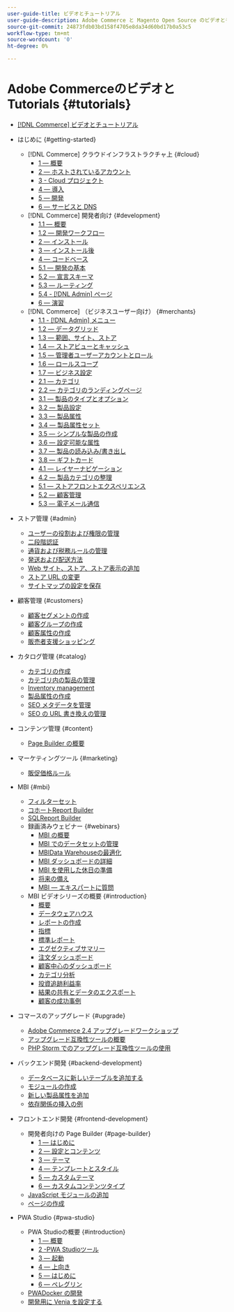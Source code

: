 ```yaml
---
user-guide-title: ビデオとチュートリアル
user-guide-description: Adobe Commerce と Magento Open Source のビデオとチュートリアルのコレクションです。
source-git-commit: 24873fdb03bd158f4705e8da34d60bd17b0a53c5
workflow-type: tm+mt
source-wordcount: '0'
ht-degree: 0%

---
```



# Adobe CommerceのビデオとTutorials {#tutorials}

+ [[!DNL Commerce] ビデオとチュートリアル](overview.md)

+ はじめに {#getting-started}
   + [!DNL Commerce] クラウドインフラストラクチャ上 {#cloud}
      + [1 — 概要](./cloud/1-overview.md)
      + [2 — ホストされているアカウント](./cloud/2-accounts.md)
      + [3 - Cloud プロジェクト](./cloud/3-projects.md)
      + [4 — 導入](./cloud/4-deployment.md)
      + [5 — 開発](./cloud/5-dev-config.md)
      + [6 — サービスと DNS](./cloud/6-launch.md)
   + [!DNL Commerce] 開発者向け {#development}
      + [1.1 — 概要](./developer/backend-1-1-overview.md)
      + [1.2 — 開発ワークフロー](./developer/backend-1-2-workflow.md)
      + [2 — インストール](./developer/backend-2-install.md)
      + [3 — インストール後](./developer/backend-3-post-install.md)
      + [4 — コードベース](./developer/backend-4-code-base.md)
      + [5.1 — 開発の基本](./developer/backend-5-1-dev-basics.md)
      + [5.2 — 宣言スキーマ](./developer/backend-5-2-declarative-schema.md)
      + [5.3 — ルーティング](./developer/backend-5-3-routing.md)
      + [5.4 - [!DNL Admin] ページ](./developer/backend-5-4-admin-page.md)
      + [6 — 演習](./developer/backend-6-practice.md)
   + [!DNL Commerce] （ビジネスユーザー向け） {#merchants}
      + [1.1 - [!DNL Admin] メニュー](./merchant/introduction/1-1-menus.md)
      + [1.2 — データグリッド](./merchant/introduction/1-2-data-grids.md)
      + [1.3 — 範囲、サイト、ストア](./merchant/introduction/1-3-apps-scopes-sites-stores.md)
      + [1.4 — ストアビューとキャッシュ](./merchant/introduction/1-4-store-views-cache.md)
      + [1.5 — 管理者ユーザーアカウントとロール](./merchant/introduction/1-5-users-roles.md)
      + [1.6 — ロールスコープ](./merchant/introduction/1-6-role-scopes.md)
      + [1.7 — ビジネス設定](./merchant/introduction/1-7-business-settings.md)
      + [2.1 — カテゴリ](./merchant/introduction/2-1-categories.md)
      + [2.2 — カテゴリのランディングページ](./merchant/introduction/2-2-category-landing-page.md)
      + [3.1 — 製品のタイプとオプション](./merchant/introduction/3-1-product-types-options.md)
      + [3.2 — 製品設定](./merchant/introduction/3-2-product-settings.md)
      + [3.3 — 製品属性](./merchant/introduction/3-3-product-attributes.md)
      + [3.4 — 製品属性セット](./merchant/introduction/3-4-product-attribute-sets.md)
      + [3.5 — シンプルな製品の作成](./merchant/introduction/3-5-create-simple-product.md)
      + [3.6 — 設定可能な属性](./merchant/introduction/3-6-configurable-attributes.md)
      + [3.7 — 製品の読み込み/書き出し](./merchant/introduction/3-7-import-export-products.md)
      + [3.8 — ギフトカード](./merchant/introduction/3-8-gift-cards.md)
      + [4.1 — レイヤーナビゲーション](./merchant/introduction/4-1-layered-navigation.md)
      + [4.2 — 製品カテゴリの整理](./merchant/introduction/4-2-arrange-product-categories.md)
      + [5.1 — ストアフロントエクスペリエンス](./merchant/introduction/5-1-storefront-experience.md)
      + [5.2 — 顧客管理](./merchant/introduction/5-2-customer-management.md)
      + [5.3 — 電子メール通信](./merchant/introduction/5-3-store-communications.md)

+ ストア管理 {#admin}
   + [ユーザーの役割および権限の管理](./merchant/users-roles-permissions.md)
   + [二段階認証](./merchant/two-factor-authentication.md)
   + [通貨および税務ルールの管理](./merchant/currency-tax-rules.md)
   + [発送および配送方法](./merchant/shipping-delivery.md)
   + [Web サイト、ストア、ストア表示の追加](./merchant/add-websites-stores-views.md)
   + [ストア URL の変更](./merchant/change-store-url.md)
   + [サイトマップの設定を保存](./merchant/site-map-setup.md)

+ 顧客管理 {#customers}
   + [顧客セグメントの作成](./merchant/customer-segments.md)
   + [顧客グループの作成](./merchant/customer-groups.md)
   + [顧客属性の作成](./merchant/customer-attributes.md)
   + [販売者支援ショッピング](./merchant/seller-assisted-shopping.md)

+ カタログ管理 {#catalog}
   + [カテゴリの作成](./merchant/category-create.md)
   + [カテゴリ内の製品の管理](./merchant/category-products.md)
   + [Inventory management](./merchant/inventory-management.md)
   + [製品属性の作成](./merchant/product-attributes-create.md)
   + [SEO メタデータを管理](./merchant/seo-metadata.md)
   + [SEO の URL 書き換えの管理](./merchant/seo-url-rewrites.md)

+ コンテンツ管理 {#content}
   + [Page Builder の概要](./merchant/page-builder-overview.md)

+ マーケティングツール {#marketing}
   + [販促価格ルール](./merchant/promotions-price-rules.md)

+ MBI {#mbi}
   + [フィルターセット](./merchant/business-intelligence/filter-sets.md)
   + [コホートReport Builder](./merchant/business-intelligence/cohort-report-builder.md)
   + [SQLReport Builder](./merchant/business-intelligence/sql-report-builder.md)
   + 録画済みウェビナー {#webinars}
      + [MBI の概要](./merchant/business-intelligence/webinars/getting-started.md)
      + [MBI でのデータセットの管理](./merchant/business-intelligence/webinars/manage-data-sets.md)
      + [MBIData Warehouseの最適化](./merchant/business-intelligence/webinars/optimize-data-warehouse.md)
      + [MBI ダッシュボードの詳細](./merchant/business-intelligence/webinars/dashboards-deep-dive.md)
      + [MBI を使用した休日の準備](./merchant/business-intelligence/webinars/holiday-readiness.md)
      + [将来の備え](./merchant/business-intelligence/prepare-for-future.md)
      + [MBI — エキスパートに質問](./merchant/business-intelligence/webinars/ask-expert.md)
   + MBI ビデオシリーズの概要 {#introduction}
      + [概要](./merchant/business-intelligence/1-overview.md)
      + [データウェアハウス](./merchant/business-intelligence/2-data-warehousing.md)
      + [レポートの作成](./merchant/business-intelligence/3-build-reports.md)
      + [指標](./merchant/business-intelligence/4-metrics.md)
      + [標準レポート](./merchant/business-intelligence/5-standard-reports.md)
      + [エグゼクティブサマリー](./merchant/business-intelligence/6-executive-summary-dashboard.md)
      + [注文ダッシュボード](./merchant/business-intelligence/7-orders-dashboard.md)
      + [顧客中心のダッシュボード](./merchant/business-intelligence/8-customer-focused-dashboards.md)
      + [カテゴリ分析](./merchant/business-intelligence/9-category-analysis.md)
      + [投資追跡利益率](./merchant/business-intelligence/10-roi-tracking.md)
      + [結果の共有とデータのエクスポート](./merchant/business-intelligence/11-share-results-export-data.md)
      + [顧客の成功事例](./merchant/business-intelligence/12-customer-success.md)

+ コマースのアップグレード {#upgrade}
   + [Adobe Commerce 2.4 アップグレードワークショップ](./upgrade/2.4-upgrade-workshop.md)
   + [アップグレード互換性ツールの概要](./upgrade/upgrade-compatibility-tool-overview.md)
   + [PHP Storm でのアップグレード互換性ツールの使用](./upgrade/uct-phpstorm.md)

+ バックエンド開発 {#backend-development}
   + [データベースに新しいテーブルを追加する](./developer/add-new-db-table.md)
   + [モジュールの作成](developer/create-module.md)
   + [新しい製品属性を追加](./developer/add-product-attribute.md)
   + [依存関係の挿入の例](./developer/dependency-injection.md)

+ フロントエンド開発 {#frontend-development}
   + 開発者向けの Page Builder {#page-builder}
      + [1 — はじめに](./developer/page-builder/1-intro-case-studies.md)
      + [2 — 設定とコンテンツ](./developer/page-builder/2-config-create-content.md)
      + [3 — テーマ](./developer/page-builder/3-themes.md)
      + [4 — テンプレートとスタイル](./developer/page-builder/4-admin-templates-apply-styles.md)
      + [5 — カスタムテーマ](./developer/page-builder/5-customize-theme.md)
      + [6 — カスタムコンテンツタイプ](developer/page-builder/6-custom-content-types.md)
   + [JavaScript モジュールの追加](developer/add-javascript-module.md)
   + [ページの作成](developer/create-new-page.md)

+ PWA Studio {#pwa-studio}
   + PWA Studioの概要 {#introduction}
      + [1 — 概要](./pwa/introduction/1-overview.md)
      + [2 -PWA Studioツール](./pwa/introduction/2-pwa-studio-tools.md)
      + [3 — 起動](pwa/introduction/3-launch.md)
      + [4 — 上向き](./pwa/introduction/4-upward.md)
      + [5 — はじめに](./pwa/introduction/5-getting-started.md)
      + [6 — ペレグリン](./pwa/introduction/6-peregrine.md)
   + [PWADocker の開発](./pwa/pwa-docker-development.md)
   + [開発用に Venia を設定する](pwa/set-up-venia-for-dev.md)
